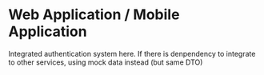# Web Application / Mobile Application

Integrated authentication system here. If there is denpendency to integrate to other services, using mock data instead (but same DTO)